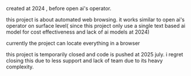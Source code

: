created at 2024 , before open ai's operator.

this project is about automated web browsing. it works similar to open ai's operator on surface level( since this project only use a single text based ai model for cost effectiveness and lack of ai models at 2024) 

currently the project can locate everything in a browser

this project is temporarily closed and code is pushed at 2025 july.
i regret closing this due to less support and lack of team due to its heavy complexity.

